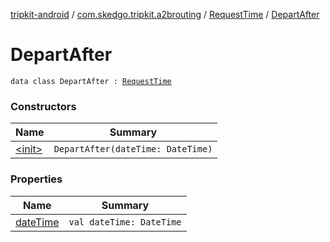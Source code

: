 [tripkit-android](../../../index.md) / [com.skedgo.tripkit.a2brouting](../../index.md) / [RequestTime](../index.md) / [DepartAfter](./index.md)

# DepartAfter

`data class DepartAfter : `[`RequestTime`](../index.md)

### Constructors

| Name | Summary |
|---|---|
| [&lt;init&gt;](-init-.md) | `DepartAfter(dateTime: DateTime)` |

### Properties

| Name | Summary |
|---|---|
| [dateTime](date-time.md) | `val dateTime: DateTime` |
